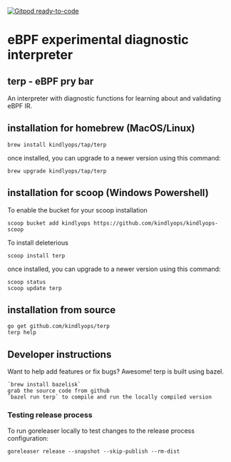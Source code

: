[![Gitpod ready-to-code](https://img.shields.io/badge/Gitpod-ready--to--code-blue?logo=gitpod)](https://gitpod.io/#https://github.com/kindlyops/terp)

# eBPF experimental diagnostic interpreter

## terp - eBPF pry bar

An interpreter with diagnostic functions for learning about and validating
eBPF IR.

## installation for homebrew (MacOS/Linux)

    brew install kindlyops/tap/terp

once installed, you can upgrade to a newer version using this command:

    brew upgrade kindlyops/tap/terp

## installation for scoop (Windows Powershell)

To enable the bucket for your scoop installation

    scoop bucket add kindlyops https://github.com/kindlyops/kindlyops-scoop

To install deleterious

    scoop install terp

once installed, you can upgrade to a newer version using this command:

    scoop status
    scoop update terp

## installation from source

    go get github.com/kindlyops/terp
    terp help

## Developer instructions

Want to help add features or fix bugs? Awesome! terp is built using bazel.

    `brew install bazelisk`
    grab the source code from github
    `bazel run terp` to compile and run the locally compiled version

### Testing release process

To run goreleaser locally to test changes to the release process configuration:

    goreleaser release --snapshot --skip-publish --rm-dist
